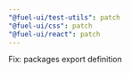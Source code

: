 ```yaml
---
"@fuel-ui/test-utils": patch
"@fuel-ui/css": patch
"@fuel-ui/react": patch
---
```


Fix: packages export definition
